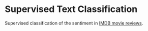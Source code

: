 # Supervised Text Classification

Supervised classification of the sentiment in [IMDB movie reviews](https://ai.stanford.edu/~amaas/data/sentiment/).


